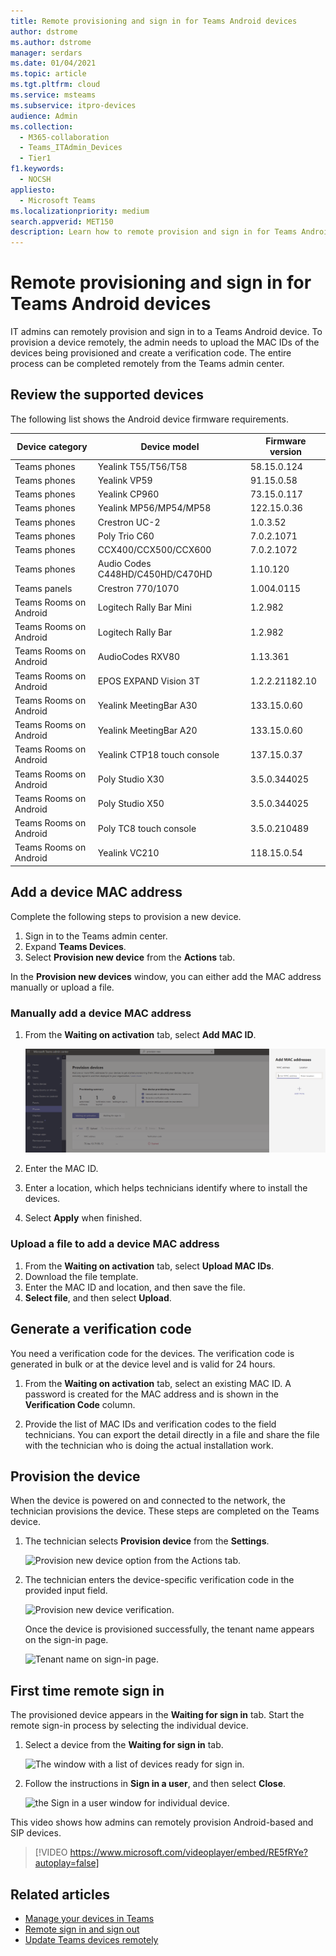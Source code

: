 ```yaml
---
title: Remote provisioning and sign in for Teams Android devices
author: dstrome
ms.author: dstrome
manager: serdars
ms.date: 01/04/2021
ms.topic: article
ms.tgt.pltfrm: cloud
ms.service: msteams
ms.subservice: itpro-devices
audience: Admin
ms.collection: 
  - M365-collaboration
  - Teams_ITAdmin_Devices
  - Tier1
f1.keywords: 
  - NOCSH
appliesto: 
  - Microsoft Teams
ms.localizationpriority: medium
search.appverid: MET150
description: Learn how to remote provision and sign in for Teams Android devices
---
```


# Remote provisioning and sign in for Teams Android devices

IT admins can remotely provision and sign in to a Teams Android device. To provision a device remotely, the admin needs to upload the MAC IDs of the devices being provisioned and create a verification code. The entire process can be completed remotely from the Teams admin center.

## Review the supported devices

The following list shows the Android device firmware requirements.

|Device category|Device model|Firmware version|
|---|---|---|
|Teams phones|Yealink T55/T56/T58|58.15.0.124|
|Teams phones|Yealink VP59|91.15.0.58|
|Teams phones|Yealink CP960|73.15.0.117|
|Teams phones|Yealink MP56/MP54/MP58|122.15.0.36|
|Teams phones|Crestron UC-2|1.0.3.52|
|Teams phones|Poly Trio C60|7.0.2.1071|
|Teams phones|CCX400/CCX500/CCX600 |7.0.2.1072|
|Teams phones|Audio Codes C448HD/C450HD/C470HD|1.10.120|
|Teams panels|Crestron 770/1070|1.004.0115|
|Teams Rooms on Android|Logitech Rally Bar Mini|1.2.982|
|Teams Rooms on Android|Logitech Rally Bar|1.2.982|
|Teams Rooms on Android|AudioCodes RXV80|1.13.361|
|Teams Rooms on Android|EPOS EXPAND Vision 3T|1.2.2.21182.10|
|Teams Rooms on Android|Yealink MeetingBar A30|133.15.0.60|
|Teams Rooms on Android|Yealink MeetingBar A20|133.15.0.60|
|Teams Rooms on Android|Yealink CTP18 touch console|137.15.0.37|
|Teams Rooms on Android|Poly Studio X30|3.5.0.344025|
|Teams Rooms on Android|Poly Studio X50|3.5.0.344025|
|Teams Rooms on Android|Poly TC8 touch console |3.5.0.210489|
|Teams Rooms on Android|Yealink VC210|118.15.0.54|

## Add a device MAC address

Complete the following steps to provision a new device.

1. Sign in to the Teams admin center.
2. Expand **Teams Devices**.
3. Select **Provision new device** from the **Actions** tab.

In the **Provision new devices** window, you can either add the MAC address manually or upload a file.

### Manually add a device MAC address

1. From the **Waiting on activation** tab, select **Add MAC ID**.

   ![manually add a device mac address.](../media/remote-provision-6-new.png)

1. Enter the MAC ID.
1. Enter a location, which helps technicians identify where to install the devices.
1. Select **Apply** when finished.

### Upload a file to add a device MAC address

1. From the **Waiting on activation** tab, select **Upload MAC IDs**.
2. Download the file template.
3. Enter the MAC ID and location, and then save the file.
4. **Select file**, and then select **Upload**.

## Generate a verification code

You need a verification code for the devices. The verification code is generated in bulk or at the device level and is valid for 24 hours.

1. From the **Waiting on activation** tab, select an existing MAC ID.
   A password is created for the MAC address and is shown in the **Verification Code** column.

2. Provide the list of MAC IDs and verification codes to the field technicians. You can export the detail directly in a file and share the file with the technician who is doing the actual installation work.

## Provision the device

When the device is powered on and connected to the network, the technician provisions the device. These steps are completed on the Teams device.

1. The technician selects **Provision device** from the **Settings**.  

   ![Provision new device option from the Actions tab.](../media/provision-device1.png)
  
2. The technician enters the device-specific verification code in the provided input field.

   ![Provision new device verification.](../media/provision-device-verification1.png)

   Once the device is provisioned successfully, the tenant name appears on the sign-in page.

   ![Tenant name on sign-in page.](../media/provision-code.png)

## First time remote sign in

The provisioned device appears in the **Waiting for sign in** tab. Start the remote sign-in process by selecting the individual device.

1. Select a device from the **Waiting for sign in** tab.

   ![The window with a list of devices ready for sign in.](../media/remote-device1.png)

2. Follow the instructions in **Sign in a user**, and then select **Close**.

   ![the Sign in a user window for individual device.](../media/sign-in-user.png)

This video shows how admins can remotely provision Android-based and SIP devices.

> [!VIDEO https://www.microsoft.com/videoplayer/embed/RE5fRYe?autoplay=false]

## Related articles

- [Manage your devices in Teams](device-management.md)
- [Remote sign in and sign out](remote-sign-in-and-sign-out.md)
- [Update Teams devices remotely](remote-update.md)
